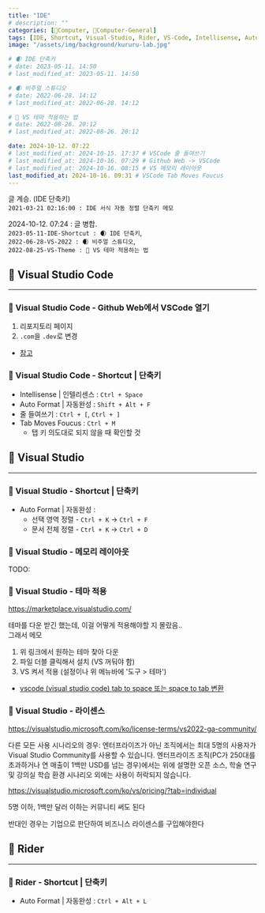 ```yaml
---
title: "IDE"
# description: ""
categories: [💫Computer, 🌚Computer-General]
tags: [IDE, Shortcut, Visual-Studio, Rider, VS-Code, Intellisense, Auto-Format]
image: "/assets/img/background/kururu-lab.jpg"

# 🌒 IDE 단축키
# date: 2023-05-11. 14:50
# last_modified_at: 2023-05-11. 14:50

# 🌒 비주얼 스튜디오
# date: 2022-06-28. 14:12
# last_modified_at: 2022-06-28. 14:12

# 🌚 VS 테마 적용하는 법
# date: 2022-08-26. 20:12
# last_modified_at: 2022-08-26. 20:12

date: 2024-10-12. 07:22
# last_modified_at: 2024-10-15. 17:37 # VSCode 줄 들여쓰기
# last_modified_at: 2024-10-16. 07:29 # Github Web -> VSCode
# last_modified_at: 2024-10-16. 08:15 # VS 메모리 레이아웃
last_modified_at: 2024-10-16. 09:31 # VSCode Tab Moves Foucus
---
```


글 계승. (IDE 단축키)  
`2021-03-21 02:16:00 : IDE 서식 자동 정렬 단축키 메모`

2024-10-12. 07:24 : 글 병합.  
`2023-05-11-IDE-Shortcut : 🌒 IDE 단축키`,  
`2022-06-28-VS-2022 : 🌒 비주얼 스튜디오`,  
`2022-08-25-VS-Theme : 🌚 VS 테마 적용하는 법`  

## 💫 Visual Studio Code

---

### 🫧 Visual Studio Code - Github Web에서 VSCode 열기

1. 리포지토리 페이지
2. `.com`을 `.dev`로 변경

- [참고](https://x.com/alexanderisorax/status/1838878572817027263)

### 🫧 Visual Studio Code - Shortcut | 단축키

- Intellisense \| 인텔리센스 : `Ctrl + Space`
- Auto Format \| 자동완성 : `Shift + Alt + F`
- 줄 들여쓰기 : `Ctrl + [`, `Ctrl + ]`
- Tab Moves Foucus : `Ctrl + M`
  - 탭 키 의도대로 되지 않을 때 확인할 것

## 💫 Visual Studio

---

### 🫧 Visual Studio - Shortcut | 단축키

- Auto Format \| 자동완성 :
  - 선택 영역 정렬 - `Ctrl + K` -> `Ctrl + F`
  - 문서 전체 정렬 - `Ctrl + K` -> `Ctrl + D`

### 🫧 Visual Studio - 메모리 레이아웃

TODO:  

### 🫧 Visual Studio - 테마 적용

<https://marketplace.visualstudio.com/>

테마를 다운 받긴 했는데, 이걸 어떻게 적용해야할 지 몰랐음..  
그래서 메모

1. 위 링크에서 원하는 테마 찾아 다운
2. 파일 더블 클릭해서 설치 (VS 꺼둬야 함)
3. VS 켜서 적용 (설정이나 위 메뉴바에 '도구 > 테마')

- [vscode (visual studio code) tab to space 또는 space to tab 변환](https://moaimoai.tistory.com/311)

### 🫧 Visual Studio - 라이센스

<https://visualstudio.microsoft.com/ko/license-terms/vs2022-ga-community/>

다른 모든 사용 시나리오의 경우:
엔터프라이즈가 아닌 조직에서는 최대 5명의 사용자가 Visual Studio Community를 사용할 수 있습니다. 엔터프라이즈 조직(PC가 250대를 초과하거나 연 매출이 1백만 USD를 넘는 경우)에서는 위에 설명한 오픈 소스, 학술 연구 및 강의실 학습 환경 시나리오 외에는 사용이 허락되지 않습니다.

<https://visualstudio.microsoft.com/ko/vs/pricing/?tab=individual>

5명 이하, 1백만 달러 이하는 커뮤니티 써도 된다

반대인 경우는 기업으로 판단하여 비즈니스 라이센스를 구입해야한다

## 💫 Rider

---

### 🫧 Rider - Shortcut | 단축키

- Auto Format \| 자동완성 : `Ctrl + Alt + L`
